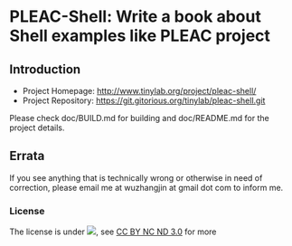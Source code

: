# PLEAC-Shell: Write a book about Shell examples like PLEAC project

## Introduction

- Project Homepage: <http://www.tinylab.org/project/pleac-shell/>
- Project Repository: <https://git.gitorious.org/tinylab/pleac-shell.git>

Please check doc/BUILD.md for building and doc/README.md for the project details.

## Errata

If you see anything that is technically wrong or otherwise in need of
correction, please email me at wuzhangjin at gmail dot com to inform me.

### License
  The license is under ![](http://i.creativecommons.org/l/by-nc-nd/3.0/88x31.png), see [CC BY NC ND 3.0](http://creativecommons.org/licenses/by-nc-nd/3.0/) for more

